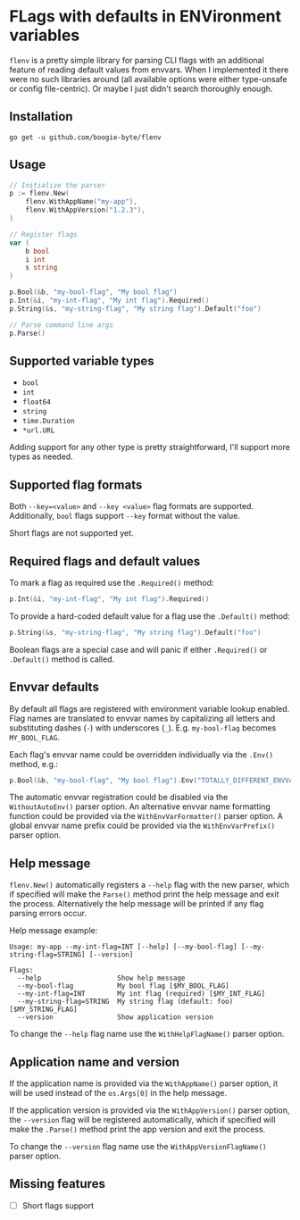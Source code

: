 # FLags with defaults in ENVironment variables

`flenv` is a pretty simple library for parsing CLI flags with an additional feature of reading default values from envvars. When I implemented it there were no such libraries around (all available options were either type-unsafe or config file-centric). Or maybe I just didn't search thoroughly enough.

## Installation

```
go get -u github.com/boogie-byte/flenv
```

## Usage

```go
// Initialize the parser
p := flenv.New(
    flenv.WithAppName("my-app"),
    flenv.WithAppVersion("1.2.3"),
)

// Register flags
var (
    b bool
    i int
    s string
)

p.Bool(&b, "my-bool-flag", "My bool flag")
p.Int(&i, "my-int-flag", "My int flag").Required()
p.String(&s, "my-string-flag", "My string flag").Default("foo")

// Parse command line args
p.Parse()
```

## Supported variable types
* `bool`
* `int`
* `float64`
* `string`
* `time.Duration`
* `*url.URL`

Adding support for any other type is pretty straightforward, I'll support more types as needed.

## Supported flag formats
Both `--key=<value>` and `--key <value>` flag formats are supported. Additionally, `bool` flags support `--key` format without the value.

Short flags are not supported yet.

## Required flags and default values
To mark a flag as required use the `.Required()` method:
```go
p.Int(&i, "my-int-flag", "My int flag").Required()
```

To provide a hard-coded default value for a flag use the `.Default()` method:
```go
p.String(&s, "my-string-flag", "My string flag").Default("foo")
```

Boolean flags are a special case and will panic if either `.Required()` or `.Default()` method is called.

## Envvar defaults
By default all flags are registered with environment variable lookup enabled. Flag names are translated to envvar names by capitalizing all letters and substituting dashes (`-`) with underscores (`_`). E.g. `my-bool-flag` becomes `MY_BOOL_FLAG`.

Each flag's envvar name could be overridden individually via the `.Env()` method, e.g.:
```go
p.Bool(&b, "my-bool-flag", "My bool flag").Env("TOTALLY_DIFFERENT_ENVVAR")
```

The automatic envvar registration could be disabled via the `WithoutAutoEnv()` parser option. An alternative envvar name formatting function could be provided via the `WithEnvVarFormatter()` parser option. A global envvar name prefix could be provided via the `WithEnvVarPrefix()` parser option.

## Help message
`flenv.New()` automatically registers a `--help` flag with the new parser, which if specified will make the `Parse()` method print the help message and exit the process. Alternatively the help message will be printed if any flag parsing errors occur.

Help message example:
```
Usage: my-app --my-int-flag=INT [--help] [--my-bool-flag] [--my-string-flag=STRING] [--version]

Flags:
  --help                   Show help message
  --my-bool-flag           My bool flag [$MY_BOOL_FLAG]
  --my-int-flag=INT        My int flag (required) [$MY_INT_FLAG]
  --my-string-flag=STRING  My string flag (default: foo) [$MY_STRING_FLAG]
  --version                Show application version
```

To change the `--help` flag name use the `WithHelpFlagName()` parser option.

## Application name and version
If the application name is provided via the `WithAppName()` parser option, it will be used instead of the `os.Args[0]` in the help message.

If the application version is provided via the `WithAppVersion()` parser option, the `--version` flag will be registered automatically, which if specified will make the `.Parse()` method print the app version and exit the process.

To change the `--version` flag name use the `WithAppVersionFlagName()` parser option.

## Missing features
- [ ] Short flags support

